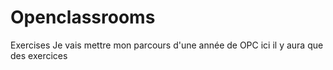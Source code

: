 # Openclassrooms
Exercises
Je vais mettre mon parcours d'une année de OPC ici il y aura que des exercices 
